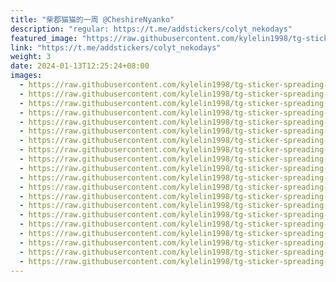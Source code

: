 ```yaml
---
title: "柴郡猫猫的一周 @CheshireNyanko"
description: "regular: https://t.me/addstickers/colyt_nekodays"
featured_image: "https://raw.githubusercontent.com/kylelin1998/tg-sticker-spreading-worldwide-images/main/img/e46503b5-ee56-4847-bcfc-ba8417a6afc8.jpg"
link: "https://t.me/addstickers/colyt_nekodays"
weight: 3
date: 2024-01-13T12:25:24+08:00
images:
  - https://raw.githubusercontent.com/kylelin1998/tg-sticker-spreading-worldwide-images/main/img/e46503b5-ee56-4847-bcfc-ba8417a6afc8.jpg
  - https://raw.githubusercontent.com/kylelin1998/tg-sticker-spreading-worldwide-images/main/img/d191548b-46e2-47ec-8ca6-4c2465e3be33.jpg
  - https://raw.githubusercontent.com/kylelin1998/tg-sticker-spreading-worldwide-images/main/img/41da8413-3f38-49f8-ac17-513dfff8eacc.jpg
  - https://raw.githubusercontent.com/kylelin1998/tg-sticker-spreading-worldwide-images/main/img/6bc7f827-f367-4f83-a907-7b8be488be7d.jpg
  - https://raw.githubusercontent.com/kylelin1998/tg-sticker-spreading-worldwide-images/main/img/ceed3936-e622-4282-a49e-c17bad3e1a41.jpg
  - https://raw.githubusercontent.com/kylelin1998/tg-sticker-spreading-worldwide-images/main/img/911be958-917e-4df2-a1a6-911882bf2984.jpg
  - https://raw.githubusercontent.com/kylelin1998/tg-sticker-spreading-worldwide-images/main/img/a5495872-8531-4a01-8b59-32fcd2dbc1c0.jpg
  - https://raw.githubusercontent.com/kylelin1998/tg-sticker-spreading-worldwide-images/main/img/2f18fdac-3104-429a-825e-95e95ec0e1d0.jpg
  - https://raw.githubusercontent.com/kylelin1998/tg-sticker-spreading-worldwide-images/main/img/572056a1-ff58-4388-93ee-2351c364c6d4.jpg
  - https://raw.githubusercontent.com/kylelin1998/tg-sticker-spreading-worldwide-images/main/img/08afd613-d29c-43d3-82c3-5a1b0c65db16.jpg
  - https://raw.githubusercontent.com/kylelin1998/tg-sticker-spreading-worldwide-images/main/img/7fc1f69e-787c-4671-a3ab-68f7aef6f21b.jpg
  - https://raw.githubusercontent.com/kylelin1998/tg-sticker-spreading-worldwide-images/main/img/49403a13-72a4-4394-8ebc-319c75e79a15.jpg
  - https://raw.githubusercontent.com/kylelin1998/tg-sticker-spreading-worldwide-images/main/img/3698e5f6-dcb3-4fef-905f-e3a907fde6bb.jpg
  - https://raw.githubusercontent.com/kylelin1998/tg-sticker-spreading-worldwide-images/main/img/c74f387c-feb0-4d37-b426-f7333978b9f1.jpg
  - https://raw.githubusercontent.com/kylelin1998/tg-sticker-spreading-worldwide-images/main/img/99d34325-c137-4575-a3d5-fb910ecc47f4.jpg
  - https://raw.githubusercontent.com/kylelin1998/tg-sticker-spreading-worldwide-images/main/img/7718ea5c-cdcd-47c4-8ac3-81657feedf5c.jpg
  - https://raw.githubusercontent.com/kylelin1998/tg-sticker-spreading-worldwide-images/main/img/47c1f73e-0699-4810-815e-cf242f061aa1.jpg
  - https://raw.githubusercontent.com/kylelin1998/tg-sticker-spreading-worldwide-images/main/img/66f2b111-85a4-4857-b00c-5fb6c7891fba.jpg
  - https://raw.githubusercontent.com/kylelin1998/tg-sticker-spreading-worldwide-images/main/img/7eabdf29-7f3b-4af4-9d47-85e8883b9f31.jpg
  - https://raw.githubusercontent.com/kylelin1998/tg-sticker-spreading-worldwide-images/main/img/3f89db5a-5a3e-4872-ba84-04be047d9eed.jpg
---
```

